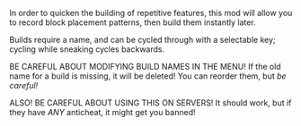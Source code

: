 In order to quicken the building of repetitive features, this mod will allow you to record block placement patterns, then build them instantly later.

Builds require a name, and can be cycled through with a selectable key; cycling while sneaking cycles backwards.

BE CAREFUL ABOUT MODIFYING BUILD NAMES IN THE MENU! If the old name for a build is missing, it will be deleted! You can reorder them, but _be careful!_

ALSO! BE CAREFUL ABOUT USING THIS ON SERVERS! It should work, but if they have _ANY_ anticheat, it might get you banned!
